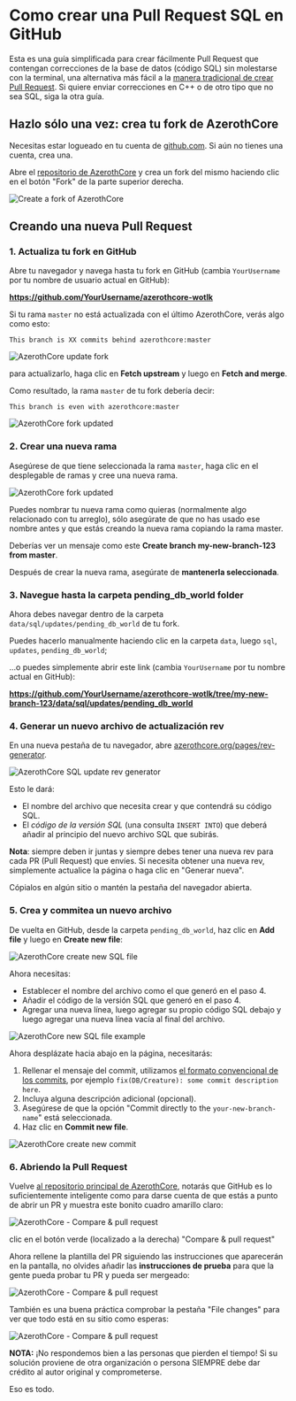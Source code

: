 # Como crear una Pull Request SQL en GitHub

Esta es una guía simplificada para crear fácilmente Pull Request que contengan correcciones de la base de datos (código SQL) sin molestarse con la terminal, 
una alternativa más fácil a la [manera tradicional de crear Pull Request](https://www.azerothcore.org/wiki/how-to-create-a-pr).
Si quiere enviar correcciones en C++ o de otro tipo que no sea SQL, siga la otra guía.

## Hazlo sólo una vez: crea tu fork de AzerothCore

Necesitas estar logueado en tu cuenta de [github.com](https://github.com/). Si aún no tienes una cuenta, crea una.

Abre el [repositorio de AzerothCore](https://github.com/azerothcore/azerothcore-wotlk)
y crea un fork del mismo haciendo clic en el botón "Fork" de la parte superior derecha.

![Create a fork of AzerothCore](http://www.azerothcore.org/wiki/assets/images/pr-tutorial/1.png)

## Creando una nueva Pull Request

### 1. Actualiza tu fork en GitHub
Abre tu navegador y navega hasta tu fork en GitHub (cambia `YourUsername` por tu nombre de usuario actual en GitHub):

**https://github.com/YourUsername/azerothcore-wotlk**

Si tu rama `master` no está actualizada con el último AzerothCore, verás algo como esto:

`This branch is XX commits behind azerothcore:master`

![AzerothCore update fork](http://www.azerothcore.org/wiki/assets/images/pr-tutorial/update-fork-1.png)

para actualizarlo, haga clic en **Fetch upstream** y luego en **Fetch and merge**.

Como resultado, la rama `master` de tu fork debería decir:

`This branch is even with azerothcore:master`

![AzerothCore fork updated](http://www.azerothcore.org/wiki/assets/images/pr-tutorial/update-fork-2.png)

### 2. Crear una nueva rama

Asegúrese de que tiene seleccionada la rama `master`, haga clic en el desplegable de ramas y cree una nueva rama.

![AzerothCore fork updated](http://www.azerothcore.org/wiki/assets/images/pr-tutorial/web-create-new-branch.png)

Puedes nombrar tu nueva rama como quieras (normalmente algo relacionado con tu arreglo), 
sólo asegúrate de que no has usado ese nombre antes y que estás creando la nueva rama copiando la rama master.

Deberías ver un mensaje como este **Create branch my-new-branch-123 from master**.

Después de crear la nueva rama, asegúrate de **mantenerla seleccionada**.

### 3. Navegue hasta la carpeta pending_db_world folder

Ahora debes navegar dentro de la carpeta `data/sql/updates/pending_db_world` de tu fork.

Puedes hacerlo manualmente haciendo clic en la carpeta `data`, luego `sql`, `updates`, `pending_db_world`;

...o puedes simplemente abrir este link (cambia `YourUsername` por tu nombre actual en GitHub):

**https://github.com/YourUsername/azerothcore-wotlk/tree/my-new-branch-123/data/sql/updates/pending_db_world**

### 4. Generar un nuevo archivo de actualización rev

En una nueva pestaña de tu navegador, abre [azerothcore.org/pages/rev-generator](https://www.azerothcore.org/pages/rev-generator/).

![AzerothCore SQL update rev generator](http://www.azerothcore.org/wiki/assets/images/pr-tutorial/web-rev-generator.png)

Esto le dará:

- El nombre del archivo que necesita crear y que contendrá su código SQL.
- El *código de la versión SQL* (una consulta `INSERT INTO`) que deberá añadir al principio del nuevo archivo SQL que subirás.

**Nota**: siempre deben ir juntas y siempre debes tener una nueva rev para cada PR (Pull Request) que envíes.
Si necesita obtener una nueva rev, simplemente actualice la página o haga clic en "Generar nueva".

Cópialos en algún sitio o mantén la pestaña del navegador abierta.

### 5. Crea y commitea un nuevo archivo

De vuelta en GitHub, desde la carpeta `pending_db_world`, haz clic en **Add file** y luego en **Create new file**:

![AzerothCore create new SQL file](http://www.azerothcore.org/wiki/assets/images/pr-tutorial/web-create-new-file-1.png)

Ahora necesitas:

- Establecer el nombre del archivo como el que generó en el paso 4.
- Añadir el código de la versión SQL que generó en el paso 4.
- Agregar una nueva línea, luego agregar su propio código SQL debajo y luego agregar una nueva línea vacía al final del archivo.

![AzerothCore new SQL file example](http://www.azerothcore.org/wiki/assets/images/pr-tutorial/web-create-new-file-2.png)

Ahora desplázate hacia abajo en la página, necesitarás:

1. Rellenar el mensaje del commit, utilizamos [el formato convencional de los commits](https://www.conventionalcommits.org/),
  por ejemplo `fix(DB/Creature): some commit description here`.
2. Incluya alguna descripción adicional (opcional).
3. Asegúrese de que la opción "Commit directly to the `your-new-branch-name`" está seleccionada.
4. Haz clic en **Commit new file**.

![AzerothCore create new commit](http://www.azerothcore.org/wiki/assets/images/pr-tutorial/web-create-commit.png)

### 6. Abriendo la Pull Request

Vuelve [al repositorio principal de AzerothCore](https://github.com/azerothcore/azerothcore-wotlk),
notarás que GitHub es lo suficientemente inteligente como para darse cuenta de que estás a punto de abrir un PR
y muestra este bonito cuadro amarillo claro:

![AzerothCore - Compare & pull request](http://www.azerothcore.org/wiki/assets/images/pr-tutorial/11.png)

clic en el botón verde (localizado a la derecha) "Compare & pull request" 

Ahora rellene la plantilla del PR siguiendo las instrucciones que aparecerán en la pantalla,
no olvides añadir las **instrucciones de prueba** para que la gente pueda probar tu PR y pueda ser mergeado:

![AzerothCore - Compare & pull request](http://www.azerothcore.org/wiki/assets/images/pr-tutorial/12.png)

También es una buena práctica comprobar la pestaña "File changes" para ver que todo está en su sitio como esperas:

![AzerothCore - Compare & pull request](http://www.azerothcore.org/wiki/assets/images/pr-tutorial/13.png)

**NOTA:** ¡No respondemos bien a las personas que pierden el tiempo! Si su solución proviene de otra organización o persona 
SIEMPRE debe dar crédito al autor original y comprometerse.

Eso es todo.
